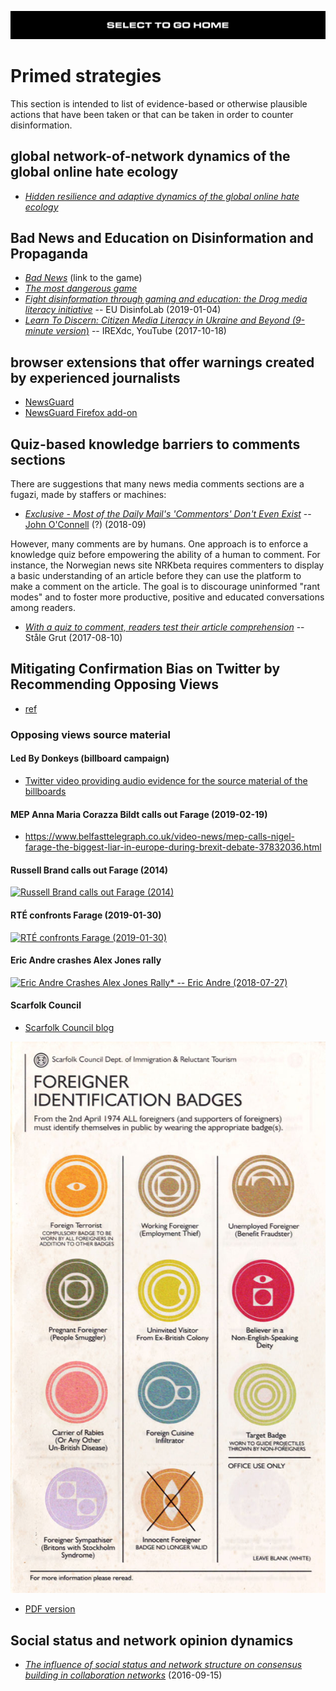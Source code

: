 [![](https://raw.githubusercontent.com/wdbm/InfoPeace/master/media/InfoPeace_home.png)](https://github.com/wdbm/InfoPeace/blob/master/README.md)

# Primed strategies

This section is intended to list of evidence-based or otherwise plausible actions that have been taken or that can be taken in order to counter disinformation.

## global network-of-network dynamics of the global online hate ecology

- [*Hidden resilience and adaptive dynamics of the global online hate ecology*](https://sci-hub.tw/10.1038/s41586-019-1494-7)

## Bad News and Education on Disinformation and Propaganda

- [*Bad News*](https://getbadnews.com) (link to the game)
- [*The most dangerous game*](https://aboutbadnews.com/social-impact-game)
- [*Fight disinformation through gaming and education: the Drog media literacy initiative*](https://www.disinfo.eu/2019/01/04/fight-disinformation-through-gaming-and-education-the-drog-media-literacy-initiative) -- EU DisinfoLab (2019-01-04)
- [*Learn To Discern: Citizen Media Literacy in Ukraine and Beyond (9-minute version*)](https://www.youtube.com/watch?v=ktU6ozVkpvY) -- IREXdc, YouTube (2017-10-18)

## browser extensions that offer warnings created by experienced journalists

- [NewsGuard](https://www.newsguardtech.com)
- [NewsGuard Firefox add-on](https://addons.mozilla.org/en-US/firefox/addon/newsguard)

## Quiz-based knowledge barriers to comments sections

There are suggestions that many news media comments sections are a fugazi, made by staffers or machines:

- [*Exclusive - Most of the Daily Mail's 'Commentors' Don't Even Exist*](https://www.farrightwatch.net/2018/09/most-of-daily-mails-commentors-dont.html) -- [John O'Connell](https://twitter.com/jdpoc) (?) (2018-09)

However, many comments are by humans. One approach is to enforce a knowledge quiz before empowering the ability of a human to comment. For instance, the Norwegian news site NRKbeta requires commenters to display a basic understanding of an article before they can use the platform to make a comment on the article. The goal is to discourage uninformed "rant modes" and to foster more productive, positive and educated conversations among readers.

- [*With a quiz to comment, readers test their article comprehension*](https://nrkbeta.no/2017/08/10/with-a-quiz-to-comment-readers-test-their-article-comprehension) -- Ståle Grut	 (2017-08-10)

## Mitigating Confirmation Bias on Twitter by Recommending Opposing Views

- [ref](https://arxiv.org/abs/1809.03901)

### Opposing views source material

#### Led By Donkeys (billboard campaign)

- [Twitter video providing audio evidence for the source material of the billboards](https://twitter.com/ByDonkeys/status/1097022587526352896)

#### MEP Anna Maria Corazza Bildt calls out Farage (2019-02-19)

- <https://www.belfasttelegraph.co.uk/video-news/mep-calls-nigel-farage-the-biggest-liar-in-europe-during-brexit-debate-37832036.html>

#### Russell Brand calls out Farage (2014)

[![Russell Brand calls out Farage (2014)](https://img.youtube.com/vi/o7idh5BmsWk/0.jpg)](https://www.youtube.com/watch?v=o7idh5BmsWk)

#### RTÉ confronts Farage (2019-01-30)

[![RTÉ confronts Farage (2019-01-30)](https://img.youtube.com/vi/zWQ49e_085o/0.jpg)](https://www.youtube.com/watch?v=zWQ49e_085o)

#### Eric Andre crashes Alex Jones rally

[![Eric Andre Crashes Alex Jones Rally* -- Eric Andre (2018-07-27)](https://img.youtube.com/vi/HTolUJH-_W0/maxresdefault.jpg)](https://www.youtube.com/watch?v=HTolUJH-_W0)

#### Scarfolk Council

- [Scarfolk Council blog](https://scarfolk.blogspot.com)

![](https://raw.githubusercontent.com/wdbm/InfoPeace/master/media/badges_www-scarfolk-blogspot-com.jpg)

- [PDF version](https://raw.githubusercontent.com/wdbm/InfoPeace/master/media/badges_www-scarfolk-blogspot-com.pdf)

## Social status and network opinion dynamics

- [*The influence of social status and network structure on consensus building in collaboration networks*](https://link.springer.com/article/10.1007/s13278-016-0389-y) (2016-09-15)
